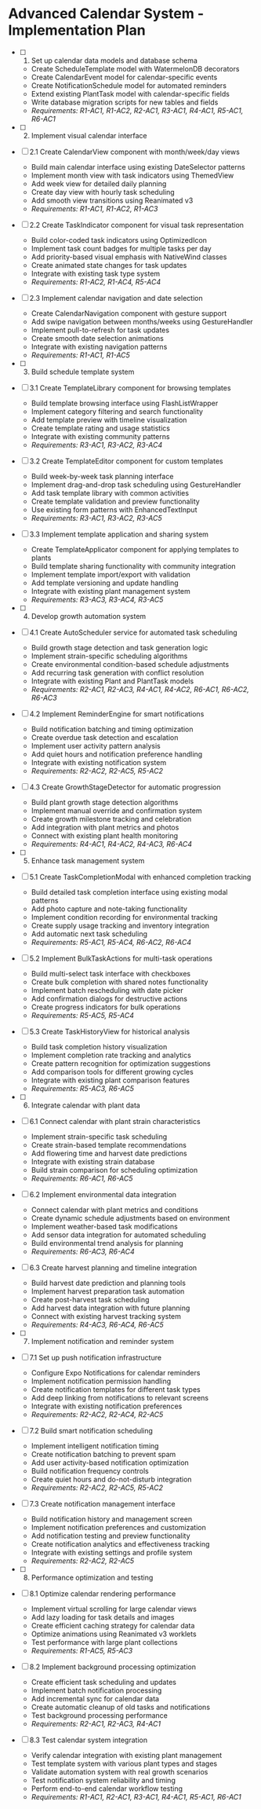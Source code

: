 # Advanced Calendar System - Implementation Plan

- [ ] 1. Set up calendar data models and database schema
  - Create ScheduleTemplate model with WatermelonDB decorators
  - Create CalendarEvent model for calendar-specific events
  - Create NotificationSchedule model for automated reminders
  - Extend existing PlantTask model with calendar-specific fields
  - Write database migration scripts for new tables and fields
  - _Requirements: R1-AC1, R1-AC2, R2-AC1, R3-AC1, R4-AC1, R5-AC1, R6-AC1_

- [ ] 2. Implement visual calendar interface
- [ ] 2.1 Create CalendarView component with month/week/day views
  - Build main calendar interface using existing DateSelector patterns
  - Implement month view with task indicators using ThemedView
  - Add week view for detailed daily planning
  - Create day view with hourly task scheduling
  - Add smooth view transitions using Reanimated v3
  - _Requirements: R1-AC1, R1-AC2, R1-AC3_

- [ ] 2.2 Create TaskIndicator component for visual task representation
  - Build color-coded task indicators using OptimizedIcon
  - Implement task count badges for multiple tasks per day
  - Add priority-based visual emphasis with NativeWind classes
  - Create animated state changes for task updates
  - Integrate with existing task type system
  - _Requirements: R1-AC2, R1-AC4, R5-AC4_

- [ ] 2.3 Implement calendar navigation and date selection
  - Create CalendarNavigation component with gesture support
  - Add swipe navigation between months/weeks using GestureHandler
  - Implement pull-to-refresh for task updates
  - Create smooth date selection animations
  - Integrate with existing navigation patterns
  - _Requirements: R1-AC1, R1-AC5_

- [ ] 3. Build schedule template system
- [ ] 3.1 Create TemplateLibrary component for browsing templates
  - Build template browsing interface using FlashListWrapper
  - Implement category filtering and search functionality
  - Add template preview with timeline visualization
  - Create template rating and usage statistics
  - Integrate with existing community patterns
  - _Requirements: R3-AC1, R3-AC2, R3-AC4_

- [ ] 3.2 Create TemplateEditor component for custom templates
  - Build week-by-week task planning interface
  - Implement drag-and-drop task scheduling using GestureHandler
  - Add task template library with common activities
  - Create template validation and preview functionality
  - Use existing form patterns with EnhancedTextInput
  - _Requirements: R3-AC1, R3-AC2, R3-AC5_

- [ ] 3.3 Implement template application and sharing system
  - Create TemplateApplicator component for applying templates to plants
  - Build template sharing functionality with community integration
  - Implement template import/export with validation
  - Add template versioning and update handling
  - Integrate with existing plant management system
  - _Requirements: R3-AC3, R3-AC4, R3-AC5_

- [ ] 4. Develop growth automation system
- [ ] 4.1 Create AutoScheduler service for automated task scheduling
  - Build growth stage detection and task generation logic
  - Implement strain-specific scheduling algorithms
  - Create environmental condition-based schedule adjustments
  - Add recurring task generation with conflict resolution
  - Integrate with existing Plant and PlantTask models
  - _Requirements: R2-AC1, R2-AC3, R4-AC1, R4-AC2, R6-AC1, R6-AC2, R6-AC3_

- [ ] 4.2 Implement ReminderEngine for smart notifications
  - Build notification batching and timing optimization
  - Create overdue task detection and escalation
  - Implement user activity pattern analysis
  - Add quiet hours and notification preference handling
  - Integrate with existing notification system
  - _Requirements: R2-AC2, R2-AC5, R5-AC2_

- [ ] 4.3 Create GrowthStageDetector for automatic progression
  - Build plant growth stage detection algorithms
  - Implement manual override and confirmation system
  - Create growth milestone tracking and celebration
  - Add integration with plant metrics and photos
  - Connect with existing plant health monitoring
  - _Requirements: R4-AC1, R4-AC2, R4-AC3, R6-AC4_

- [ ] 5. Enhance task management system
- [ ] 5.1 Create TaskCompletionModal with enhanced completion tracking
  - Build detailed task completion interface using existing modal patterns
  - Add photo capture and note-taking functionality
  - Implement condition recording for environmental tracking
  - Create supply usage tracking and inventory integration
  - Add automatic next task scheduling
  - _Requirements: R5-AC1, R5-AC4, R6-AC2, R6-AC4_

- [ ] 5.2 Implement BulkTaskActions for multi-task operations
  - Build multi-select task interface with checkboxes
  - Create bulk completion with shared notes functionality
  - Implement batch rescheduling with date picker
  - Add confirmation dialogs for destructive actions
  - Create progress indicators for bulk operations
  - _Requirements: R5-AC5, R5-AC4_

- [ ] 5.3 Create TaskHistoryView for historical analysis
  - Build task completion history visualization
  - Implement completion rate tracking and analytics
  - Create pattern recognition for optimization suggestions
  - Add comparison tools for different growing cycles
  - Integrate with existing plant comparison features
  - _Requirements: R5-AC3, R6-AC5_

- [ ] 6. Integrate calendar with plant data
- [ ] 6.1 Connect calendar with plant strain characteristics
  - Implement strain-specific task scheduling
  - Create strain-based template recommendations
  - Add flowering time and harvest date predictions
  - Integrate with existing strain database
  - Build strain comparison for scheduling optimization
  - _Requirements: R6-AC1, R6-AC5_

- [ ] 6.2 Implement environmental data integration
  - Connect calendar with plant metrics and conditions
  - Create dynamic schedule adjustments based on environment
  - Implement weather-based task modifications
  - Add sensor data integration for automated scheduling
  - Build environmental trend analysis for planning
  - _Requirements: R6-AC3, R6-AC4_

- [ ] 6.3 Create harvest planning and timeline integration
  - Build harvest date prediction and planning tools
  - Implement harvest preparation task automation
  - Create post-harvest task scheduling
  - Add harvest data integration with future planning
  - Connect with existing harvest tracking system
  - _Requirements: R4-AC3, R6-AC4, R6-AC5_

- [ ] 7. Implement notification and reminder system
- [ ] 7.1 Set up push notification infrastructure
  - Configure Expo Notifications for calendar reminders
  - Implement notification permission handling
  - Create notification templates for different task types
  - Add deep linking from notifications to relevant screens
  - Integrate with existing notification preferences
  - _Requirements: R2-AC2, R2-AC4, R2-AC5_

- [ ] 7.2 Build smart notification scheduling
  - Implement intelligent notification timing
  - Create notification batching to prevent spam
  - Add user activity-based notification optimization
  - Build notification frequency controls
  - Create quiet hours and do-not-disturb integration
  - _Requirements: R2-AC2, R2-AC5, R5-AC2_

- [ ] 7.3 Create notification management interface
  - Build notification history and management screen
  - Implement notification preferences and customization
  - Add notification testing and preview functionality
  - Create notification analytics and effectiveness tracking
  - Integrate with existing settings and profile system
  - _Requirements: R2-AC2, R2-AC5_

- [ ] 8. Performance optimization and testing
- [ ] 8.1 Optimize calendar rendering performance
  - Implement virtual scrolling for large calendar views
  - Add lazy loading for task details and images
  - Create efficient caching strategy for calendar data
  - Optimize animations using Reanimated v3 worklets
  - Test performance with large plant collections
  - _Requirements: R1-AC5, R5-AC3_

- [ ] 8.2 Implement background processing optimization
  - Create efficient task scheduling and updates
  - Implement batch notification processing
  - Add incremental sync for calendar data
  - Create automatic cleanup of old tasks and notifications
  - Test background processing performance
  - _Requirements: R2-AC1, R2-AC3, R4-AC1_

- [ ] 8.3 Test calendar system integration
  - Verify calendar integration with existing plant management
  - Test template system with various plant types and stages
  - Validate automation system with real growth scenarios
  - Test notification system reliability and timing
  - Perform end-to-end calendar workflow testing
  - _Requirements: R1-AC1, R2-AC1, R3-AC1, R4-AC1, R5-AC1, R6-AC1_
